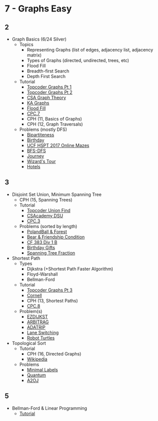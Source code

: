 # 7 - Graphs Easy

## 2
  * Graph Basics (6/24 Silver)
    * Topics
      * Representing Graphs (list of edges, adjacency list, adjacency matrix)
      * Types of Graphs (directed, undirected, trees, etc)
      * Flood Fill
      * Breadth-first Search
      * Depth First Search
    * Tutorial
      * [Topcoder Graphs Pt 1](https://www.topcoder.com/community/data-science/data-science-tutorials/introduction-to-graphs-and-their-data-structures-section-1/)
      * [Topcoder Graphs Pt 2](https://www.topcoder.com/community/data-science/data-science-tutorials/introduction-to-graphs-and-their-data-structures-section-2/)
      * [CSA Graph Theory](https://csacademy.com/lessons/)
      * [KA Graphs](https://www.khanacademy.org/computing/computer-science/algorithms/breadth-first-search/a/breadth-first-search-and-its-uses)
      * [Flood Fill](https://en.wikipedia.org/wiki/Flood_fill)
      * [CPC.7](https://github.com/SuprDewd/T-414-AFLV/tree/master/07_graphs_1)
      * CPH (11, Basics of Graphs)
      * CPH (12, Graph Traversals)
    * Problems (mostly DFS)
      * [Bipartiteness](http://codeforces.com/contest/862/problem/B) [](49)
      * [Birthday](https://open.kattis.com/problems/birthday) [](70)
      * [UCF HSPT 2017 Online Mazes](https://hspt.ucfprogrammingteam.org/hsptFiles/problemSet1617Online.pdf) [](75)
      * [BFS-DFS](https://csacademy.com/contest/round-41/task/bfs-dfs/) [](50)
      * [Journey](http://codeforces.com/contest/839/problem/C) [](54)
      * [Wizard's Tour](http://codeforces.com/contest/860/problem/D) [](59)
      * [Hotels](https://szkopul.edu.pl/problemset/problem/gDw3iFkeVm7ZA3j_16-XR7jI/site/?key=statement) [](61)

## 3
  * Disjoint Set Union, Minimum Spanning Tree
    * CPH (15, Spanning Trees)
    * Tutorial
      * [Topcoder Union Find](https://www.topcoder.com/community/data-science/data-science-tutorials/disjoint-set-data-structures/)
      * [CSAcademy DSU](https://csacademy.com/lesson/disjoint_data_sets)
      * [CPC.3](https://github.com/SuprDewd/T-414-AFLV/tree/master/03_data_structures)
    * Problems (sorted by length)
      * [PolandBall & Forest](http://codeforces.com/problemset/problem/755/C) [](56)
      * [Bear & Friendship Condition](http://codeforces.com/problemset/problem/771/A) [](57)
      * [CF 383 Div 1 B](http://codeforces.com/problemset/problem/741/B) [](70)
      * [Birthday Gifts](https://www.hackerearth.com/practice/math/combinatorics/inclusion-exclusion/practice-problems/algorithm/mancunian-and-birthday-gifts-d44faa15/) [](73)
      * [Spanning Tree Fraction](https://www.hackerrank.com/contests/w31/challenges/spanning-tree-fraction) [](78)
  * Shortest Path
    * Types
      * Dijkstra (+Shortest Path Faster Algorithm)
      * Floyd-Warshall
      * Bellman-Ford
    * Tutorial
      * [Topcoder Graphs Pt 3](https://www.topcoder.com/community/data-science/data-science-tutorials/introduction-to-graphs-and-their-data-structures-section-3/)
      * [Cornell](https://www.cs.cornell.edu/~wdtseng/icpc/notes/graph_part2.pdf)
      * CPH (13, Shortest Paths)
      * [CPC.8](https://github.com/SuprDewd/T-414-AFLV/tree/master/08_graphs_2)
    * Problem(s)
      * [EZDIJKST](http://www.spoj.com/problems/EZDIJKST/en/)
      * [ARBITRAG](http://www.spoj.com/problems/ARBITRAG/)
      * [ADATRIP](http://www.spoj.com/problems/ADATRIP/)
      * [Lane Switching](https://open.kattis.com/contests/acpc17open/problems/laneswitching)
      * [Robot Turtles](https://open.kattis.com/problems/robotturtles) [](100)
  * Topological Sort
    * Tutorial
      * CPH (16, Directed Graphs)
      * [Wikipedia](https://en.wikipedia.org/wiki/Topological_sorting)
    * Problems
      * [Minimal Labels](http://codeforces.com/contest/825/problem/E) [](53)
      * [Quantum](https://open.kattis.com/contests/acpc17open/problems/quantumsuperposition) [](84)
      * [A2OJ](https://a2oj.com/category?ID=31)

## 5
  * Bellman-Ford & Linear Programming
    * [Tutorial](https://www.cs.rit.edu/~spr/COURSES/ALG/MIT/lec18.pdf)
